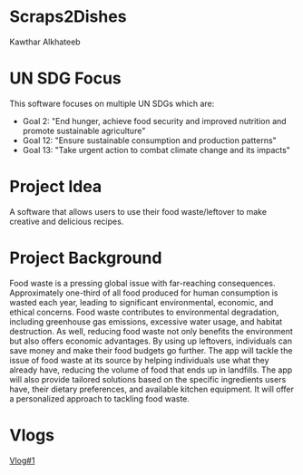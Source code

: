 # Scraps2Dishes

Kawthar Alkhateeb 

# UN SDG Focus 
This software focuses on multiple UN SDGs which are: 
* Goal 2: "End hunger, achieve food security and improved nutrition and promote sustainable agriculture"
* Goal 12: "Ensure sustainable consumption and production patterns"
* Goal 13: "Take urgent action to combat climate change and its impacts"

# Project Idea
A software that allows users to use their food waste/leftover to make creative and delicious recipes. 

# Project Background
Food waste is a pressing global issue with far-reaching consequences. Approximately one-third of all food produced for human consumption is wasted each year, leading to significant environmental, economic, and ethical concerns. Food waste contributes to environmental degradation, including greenhouse gas emissions, excessive water usage, and habitat destruction. As well, reducing food waste not only benefits the environment but also offers economic advantages. By using up leftovers, individuals can save money and make their food budgets go further.
The app will tackle the issue of food waste at its source by helping individuals use what they already have, reducing the volume of food that ends up in landfills.
The app will also provide tailored solutions based on the specific ingredients users have, their dietary preferences, and available kitchen equipment. It will offer a personalized approach to tackling food waste.

# Vlogs 
[Vlog#1](https://youtu.be/HRdGLskLL9I)


